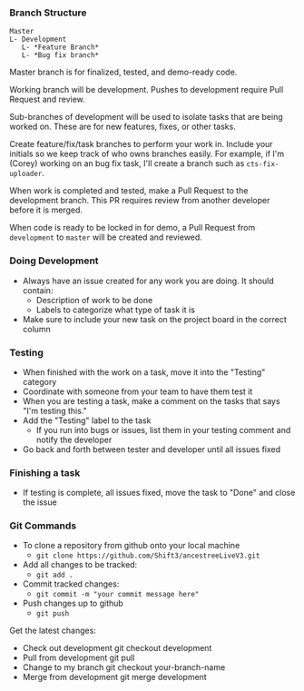 ### Branch Structure

```
Master
L- Development
   L- *Feature Branch*
   L- *Bug fix branch*
```

Master branch is for finalized, tested, and demo-ready code.

Working branch will be development. Pushes to development require Pull Request and review.

Sub-branches of development will be used to isolate tasks that are being worked on. These are for new features, fixes, or other tasks.

Create feature/fix/task branches to perform your work in. Include your initials so we keep track of who owns branches easily.
For example, if I'm (Corey) working on an bug fix task, I'll create a branch such as `cts-fix-uploader`.

When work is completed and tested, make a Pull Request to the development branch. This PR requires review from another developer before it is merged.

When code is ready to be locked in for demo, a Pull Request from `development` to `master` will be created and reviewed.

### Doing Development
- Always have an issue created for any work you are doing. It should contain:
  - Description of work to be done
  - Labels to categorize what type of task it is
- Make sure to include your new task on the project board in the correct column

### Testing
- When finished with the work on a task, move it into the "Testing" category
- Coordinate with someone from your team to have them test it
- When you are testing a task, make a comment on the tasks that says "I'm testing this."
- Add the "Testing" label to the task
  - If you run into bugs or issues, list them in your testing comment and notify the developer
- Go back and forth between tester and developer until all issues fixed

### Finishing a task
- If testing is complete, all issues fixed, move the task to "Done" and close the issue

### Git Commands
- To clone a repository from github onto your local machine
  - `git clone https://github.com/Shift3/ancestreeLiveV3.git`
- Add all changes to be tracked:  
  - `git add .`  
- Commit tracked changes:
  - `git commit -m "your commit message here"`
- Push changes up to github
  - `git push`


Get the latest changes:
- Check out development
    git checkout development
- Pull from development
    git pull
- Change to my branch
    git checkout your-branch-name
- Merge from development
    git merge development
